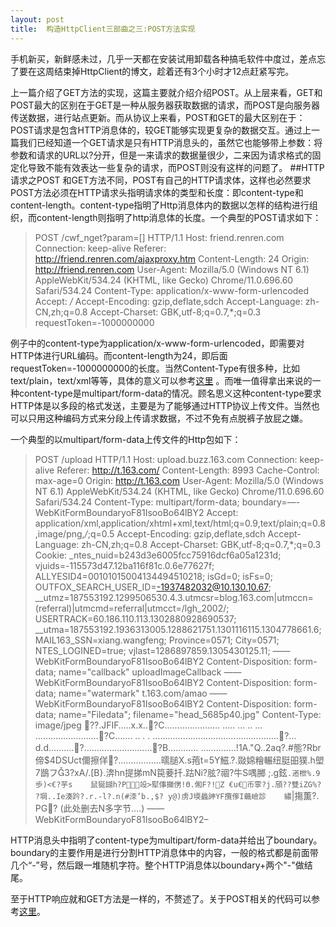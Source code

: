 ```yaml
---
layout: post
title:  构造HttpClient三部曲之三:POST方法实现
---
```


手机新买，新鲜感未过，几乎一天都在安装试用卸载各种搞毛软件中度过，差点忘了要在这周结束掉HttpClient的博文，趁着还有3个小时才12点赶紧写完。

上一篇介绍了GET方法的实现，这篇主要就介绍介绍POST。从上层来看，GET和POST最大的区别在于GET是一种从服务器获取数据的请求，而POST是向服务器传送数据，进行站点更新。而从协议上来看，POST和GET的最大区别在于：POST请求是包含HTTP消息体的，较GET能够实现更复杂的数据交互。通过上一篇我们已经知道一个GET请求是只有HTTP消息头的，虽然它也能够带上参数：将参数和请求的URL以?分开，但是一来请求的数据量很少，二来因为请求格式的固定化导致不能有效表达一些复杂的请求，而POST则没有这样的问题了。
##HTTP请求之POST
和GET方法不同，POST有自己的HTTP请求体，这样也必然要求POST方法必须在HTTP请求头指明请求体的类型和长度：即content-type和content-length。content-type指明了Http消息体内的数据以怎样的结构进行组织，而content-length则指明了http消息体的长度。一个典型的POST请求如下：

> POST /cwf_nget?param=[] HTTP/1.1 
Host: friend.renren.com 
Connection: keep-alive 
Referer: http://friend.renren.com/ajaxproxy.htm 
Content-Length: 24 
Origin: http://friend.renren.com 
User-Agent: Mozilla/5.0 (Windows NT 6.1) AppleWebKit/534.24 (KHTML, like Gecko) Chrome/11.0.696.60 Safari/534.24 
Content-Type: application/x-www-form-urlencoded 
Accept: */* 
Accept-Encoding: gzip,deflate,sdch 
Accept-Language: zh-CN,zh;q=0.8 
Accept-Charset: GBK,utf-8;q=0.7,*;q=0.3
requestToken=-1000000000

例子中的content-type为application/x-www-form-urlencoded，即需要对HTTP体进行URL编码。而content-length为24，即后面requestToken=-1000000000的长度。当然Content-Type有很多种，比如text/plain，text/xml等等，具体的意义可以参考[这里][1] 。而唯一值得拿出来说的一种content-type是multipart/form-data的情况。顾名思义这种content-type要求HTTP体是以多段的格式发送，主要是为了能够通过HTTP协议上传文件。当然也可以只用这种编码方式来分段上传请求数据，不过不免有点脱裤子放屁之嫌。

一个典型的以multipart/form-data上传文件的Http包如下：
> POST /upload HTTP/1.1 
Host: upload.buzz.163.com 
Connection: keep-alive 
Referer: http://t.163.com/ 
Content-Length: 8993 
Cache-Control: max-age=0 
Origin: http://t.163.com 
User-Agent: Mozilla/5.0 (Windows NT 6.1) AppleWebKit/534.24 (KHTML, like Gecko) Chrome/11.0.696.60 Safari/534.24 
Content-Type: multipart/form-data; boundary=—-WebKitFormBoundaryoF81IsooBo64lBY2 
Accept: application/xml,application/xhtml+xml,text/html;q=0.9,text/plain;q=0.8,image/png,*/*;q=0.5 
Accept-Encoding: gzip,deflate,sdch 
Accept-Language: zh-CN,zh;q=0.8 
Accept-Charset: GBK,utf-8;q=0.7,*;q=0.3 
Cookie: _ntes_nuid=b243d3e6005fcc75916dcf6a05a1231d; vjuids=-115573d47.12ba116f81c.0.6e77627f; ALLYESID4=00101015004134494510218; isGd=0; isFs=0; OUTFOX_SEARCH_USER_ID=-1937482032@10.130.10.67; __utmz=187553192.1299506530.4.3.utmcsr=blog.163.com|utmccn=(referral)|utmcmd=referral|utmcct=/lgh_2002/; USERTRACK=60.186.110.113.1302880928690537; __utma=187553192.1936313005.1288621751.1301116115.1304778661.6; MAIL163_SSN=xiang.wangfeng; Province=0571; City=0571; NTES_LOGINED=true; vjlast=1286897859.1305430125.11;
——WebKitFormBoundaryoF81IsooBo64lBY2 
Content-Disposition: form-data; name="callback"
uploadImageCallback 
——WebKitFormBoundaryoF81IsooBo64lBY2 
Content-Disposition: form-data; name="watermark"
t.163.com/amao 
——WebKitFormBoundaryoF81IsooBo64lBY2 
Content-Disposition: form-data; name="Filedata"; filename="head_5685p40.jpg" 
Content-Type: image/jpeg
??.JFIF…..x.x..?C…………………. 
….. 
… 
.. 
… 
…………………….?C…….    ..    . 
. 
…………………………………………..?…d.d……….?………………………?B………… 
…………..!1A."Q..2aq?.#態?Rbr偙$4DSUct儞擦佯?……………..曘膇X.s菢t=5Y鰦.?.敠婂糩輾纽脡昍獛.h塱7鶛フ3?xA/.[B}.渀hn提挮mN笢菨扦.跍Ni?胘?祻?牛S喁膷 
;.g鉉`.逽枻%.9歩)<€?芋s    鼠狿鍸h?P竐>犚倳攧侽!Θ.俰F?!Z €u€币雽?j.頎??雙iZG%? ?堈..Ie湊趻?.r.-l?.n(#洓’b.,$? y@)虏J堧蟁訷YF攬偧I蘵嶮診    繡`|摥薫?. PG? 
(此处删去N多字节….)
——WebKitFormBoundaryoF81IsooBo64lBY2–


HTTP消息头中指明了content-type为multipart/form-data并给出了boundary。boundary的主要作用是进行分割HTTP消息体中的内容，一般的格式都是前面带几个“-”号，然后跟一堆随机字符。整个HTTP消息体以boundary+两个"-"做结尾。

至于HTTP响应就和GET方法是一样的，不赘述了。关于POST相关的代码可以参考[这里][2]。


  [1]: http://www.utoronto.ca/webdocs/HTMLdocs/Book/Book-3ed/appb/mimetype.html
  [2]: http://code.google.com/p/amaoproject/source/browse/trunk/httpclient/httpclient/http_client.cpp